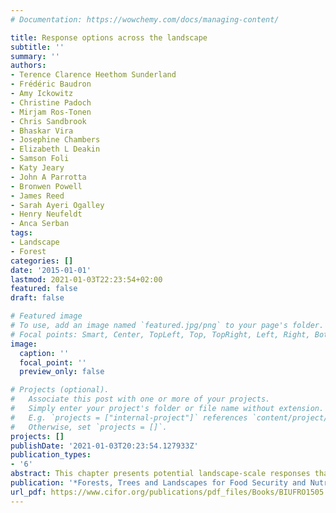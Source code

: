 ```yaml
---
# Documentation: https://wowchemy.com/docs/managing-content/

title: Response options across the landscape
subtitle: ''
summary: ''
authors:
- Terence Clarence Heethom Sunderland
- Frédéric Baudron
- Amy Ickowitz
- Christine Padoch
- Mirjam Ros-Tonen
- Chris Sandbrook
- Bhaskar Vira
- Josephine Chambers
- Elizabeth L Deakin
- Samson Foli
- Katy Jeary
- John A Parrotta
- Bronwen Powell
- James Reed
- Sarah Ayeri Ogalley
- Henry Neufeldt
- Anca Serban
tags:
- Landscape
- Forest
categories: []
date: '2015-01-01'
lastmod: 2021-01-03T22:23:54+02:00
featured: false
draft: false

# Featured image
# To use, add an image named `featured.jpg/png` to your page's folder.
# Focal points: Smart, Center, TopLeft, Top, TopRight, Left, Right, BottomLeft, Bottom, BottomRight.
image:
  caption: ''
  focal_point: ''
  preview_only: false

# Projects (optional).
#   Associate this post with one or more of your projects.
#   Simply enter your project's folder or file name without extension.
#   E.g. `projects = ["internal-project"]` references `content/project/deep-learning/index.md`.
#   Otherwise, set `projects = []`.
projects: []
publishDate: '2021-01-03T20:23:54.127933Z'
publication_types:
- '6'
abstract: This chapter presents potential landscape-scale responses that attempt to reconcile the oft- competing demands for agriculture, forestry and other land uses. While there is no single configuration of land-uses in any landscape that can optimise the different outcomes that may be prevalent within a particular landscape, there are options for understanding and negotiation for the inherent trade-offs that characterise such outcomes. With increasing pressure on biodiversity and ecosystem services across many landscapes from the growing impact of human activities, hard choices have to be made about how landscapes could and should be managed to optimise outcomes. In a context where views on landscape- scale management options are often deeply entrenched and conflicts of interest are difficult to recon- cile, consensus on what constitutes 'success' may be difficult to achieve. Political economy and wider governance issues have often meant that a theoretically optimal landscape is unrealistic or unachievable on the ground. However, in this chapter we attempt to provide an over-arching framework for landscape approaches and how such approaches can contribute to both conservation and the achievement of food security and nutrition goals.
publication: '*Forests, Trees and Landscapes for Food Security and Nutrition*'
url_pdf: https://www.cifor.org/publications/pdf_files/Books/BIUFRO1505.pdf
---
```

